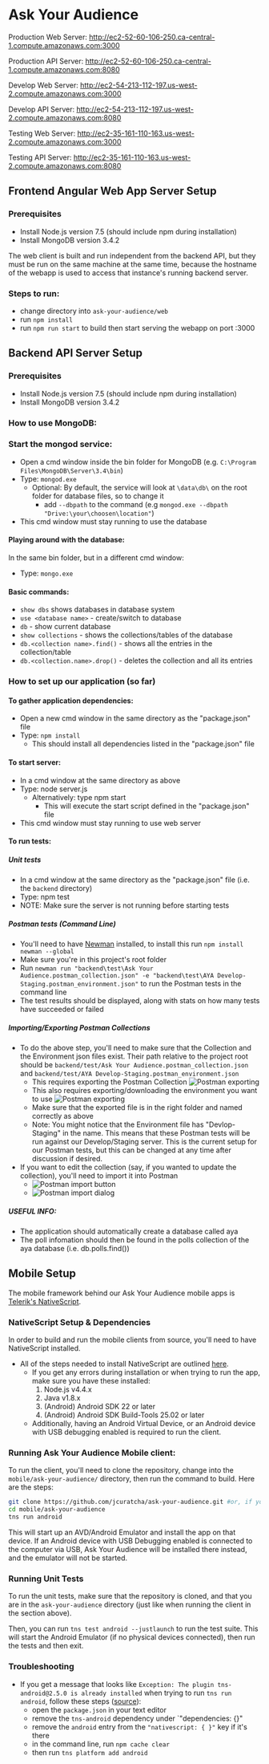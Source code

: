 # Ask Your Audience

Production Web Server: http://ec2-52-60-106-250.ca-central-1.compute.amazonaws.com:3000

Production API Server: http://ec2-52-60-106-250.ca-central-1.compute.amazonaws.com:8080

Develop Web Server: http://ec2-54-213-112-197.us-west-2.compute.amazonaws.com:3000

Develop API Server: http://ec2-54-213-112-197.us-west-2.compute.amazonaws.com:8080

Testing Web Server: http://ec2-35-161-110-163.us-west-2.compute.amazonaws.com:3000

Testing API Server: http://ec2-35-161-110-163.us-west-2.compute.amazonaws.com:8080

## Frontend Angular Web App Server Setup

### Prerequisites

- Install Node.js version 7.5 (should include npm during installation)
- Install MongoDB version 3.4.2

The web client is built and run independent from the backend API, but they must be run on the same machine at the same time, because the hostname of the webapp is used to access that instance's running backend server.

### Steps to run:

- change directory into `ask-your-audience/web`
- run `npm install`
- run `npm run start` to build then start serving the webapp on port :3000

## Backend API Server Setup

### Prerequisites

- Install Node.js version 7.5 (should include npm during installation)
- Install MongoDB version 3.4.2

### How to use MongoDB:

### Start the mongod service:
- Open a cmd window inside the bin folder for MongoDB (e.g. `C:\Program Files\MongoDB\Server\3.4\bin`)
- Type: `mongod.exe`
	- Optional: By default, the service will look at `\data\db\` on the root folder for database files, so to change it
		- add `--dbpath` to the command (e.g `mongod.exe --dbpath "Drive:\your\choosen\location"`)
- This cmd window must stay running to use the database
    
#### Playing around with the database:

In the same bin folder, but in a different cmd window:
- Type: `mongo.exe`

#### Basic commands:
- `show dbs` shows databases in database system
- `use <database name>` - create/switch to database
- `db` - show current database
- `show collections` - shows the collections/tables of the database
- `db.<collection name>.find()` - shows all the entries in the collection/table
- `db.<collection.name>.drop()` - deletes the collection and all its entries

### How to set up our application (so far)

#### To gather application dependencies:

- Open a new cmd window in the same directory as the "package.json" file
- Type: `npm install`
	- This should install all dependencies listed in the "package.json" file

#### To start server:

- In a cmd window at the same directory as above
- Type: node server.js
	- Alternatively: type npm start
		- This will execute  the start script defined in the "package.json" file
- This cmd window must stay running to use web server

#### To run tests:

##### Unit tests
- In a cmd window at the same directory as the "package.json" file (i.e. the `backend` directory)
- Type: npm test
- NOTE: Make sure the server is not running before starting tests

##### Postman tests (Command Line)
- You'll need to have [Newman](https://github.com/postmanlabs/newman) installed, to install this run `npm install newman --global`
- Make sure you're in this project's root folder
- Run `newman run "backend\test\Ask Your Audience.postman_collection.json" -e "backend\test\AYA Develop-Staging.postman_environment.json"` to run the Postman tests in the command line
- The test results should be displayed, along with stats on how many tests have succeeded or failed

##### Importing/Exporting Postman Collections
- To do the above step, you'll need to make sure that the Collection and the Environment json files exist. Their path relative to the project root should be `backend/test/Ask Your Audience.postman_collection.json` and `backend/test/AYA Develop-Staging.postman_environment.json`
	- This requires exporting the Postman Collection ![](./docs/postman-export.png "Postman exporting")
	- This also requires exporting/downloading the environment you want to use ![](./docs/postman-export-environment.png "Postman exporting")
	- Make sure that the exported file is in the right folder and named correctly as above
	- Note: You might notice that the Environment file has "Devlop-Staging" in the name. This means that these Postman tests will be run against our Develop/Staging server. This is the current setup for our Postman tests, but this can be changed at any time after discussion if desired.
- If you want to edit the collection (say, if you wanted to update the collection), you'll need to import it into Postman
	- ![](./docs/postman-import-1.png "Postman import button")
	- ![](./docs/postman-import-2.png "Postman import dialog")

##### USEFUL INFO:
- The application should automatically create a database called aya
- The poll infomation should then be found in the polls collection of the aya database (i.e. db.polls.find())

## Mobile Setup

The mobile framework behind our Ask Your Audience mobile apps is [Telerik's NativeScript](https://www.nativescript.org/). 

### NativeScript Setup & Dependencies

In order to build and run the mobile clients from source, you'll need to have NativeScript installed.

- All of the steps needed to install NativeScript are outlined [here](http://docs.nativescript.org/start/quick-setup).
	- If you get any errors during installation or when trying to run the app, make sure you have these installed: 
		1. Node.js v4.4.x
		2. Java v1.8.x
		3. (Android) Android SDK 22 or later
		4. (Android) Android SDK Build-Tools 25.02 or later
	- Additionally, having an Android Virtual Device, or an Android device with USB debugging enabled is required to run the client.

### Running Ask Your Audience Mobile client:

To run the client, you'll need to clone the repository, change into the `mobile/ask-your-audience/` directory, then run the command to build. Here are the steps:
```bash
git clone https://github.com/jcuratcha/ask-your-audience.git #or, if you have valid SSH keys in GitHub, git clone git@github.com:jcuratcha/ask-your-audience.git
cd mobile/ask-your-audience
tns run android
```

This will start up an AVD/Android Emulator and install the app on that device. If an Android device with USB Debugging enabled is connected to the computer via USB, Ask Your Audience will be installed there instead, and the emulator will not be started.

### Running Unit Tests

To run the unit tests, make sure that the repository is cloned, and that you are in the `ask-your-audience` directory (just like when running the client in the section above).

Then, you can run `tns test android --justlaunch` to run the test suite. This will start the Android Emulator (if no physical devices connected), then run the tests and then exit.

### Troubleshooting

- If you get a message that looks like `Exception: The plugin tns-android@2.5.0 is already installed` when trying to run `tns run android`, follow these steps ([source](https://github.com/NativeScript/nativescript-cli/issues/2487)):
	- open the `package.json` in your text editor
	- remove the `tns-android` dependency under `"dependencies: {}"
	- remove the `android` entry from the `"nativescript: { }"` key if it's there
	- in the command line, run `npm cache clear`
	- then run `tns platform add android`
